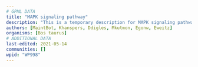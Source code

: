 ```yaml
---
# GPML DATA
title: "MAPK signaling pathway"
description: "This is a temporary description for MAPK signaling pathway"
authors: [MaintBot, Khanspers, Ddigles, Mkutmon, Egonw, Eweitz]
organisms: [Bos taurus]
# ADDITIONAL DATA
last-edited: 2021-05-14
communities: []
wpid: "WP998"
---
```


